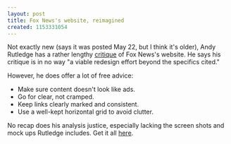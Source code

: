 ```yaml
---
layout: post
title: Fox News's website, reimagined
created: 1153331054
---
```

Not exactly new (says it was posted May 22, but I think it's older), Andy Rutledge has a rather lengthy <a href="http://www.andyrutledge.com/fox-news-redux.php" target="_blank">critique</a> of Fox News's website. He says his critique is in no way "a viable redesign effort beyond the specifics cited."

However, he does offer a lot of free advice:
<ul><li>Make sure content doesn't look like ads.</li>
<li>Go for clear, not cramped.</li>
<li>Keep links clearly marked and consistent.</li>
<li>Use a well-kept horizontal grid to avoid clutter.</li>
</ul>

No recap does his analysis justice, especially lacking the screen shots and mock ups Rutledge includes. Get it all <a href="http://www.andyrutledge.com/fox-news-redux.php" target="_blank">here</a>.

